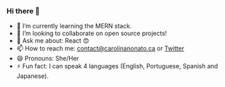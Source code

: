 ### Hi there 👋

- 🌱 I’m currently learning the MERN stack.
- 👯 I’m looking to collaborate on open source projects!
- 💬 Ask me about: React 😍
- 📫 How to reach me: contact@carolinanonato.ca or [Twitter](https://twitter.com/Carolthedev)
- 😄 Pronouns: She/Her
- ⚡ Fun fact: I can speak 4 languages (English, Portuguese, Spanish and Japanese).
